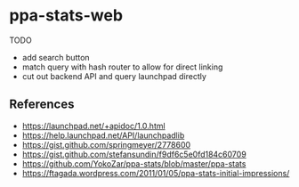 # ppa-stats-web

TODO
- add search button
- match query with hash router to allow for direct linking
- cut out backend API and query launchpad directly

## References
- https://launchpad.net/+apidoc/1.0.html
- https://help.launchpad.net/API/launchpadlib
- https://gist.github.com/springmeyer/2778600
- https://gist.github.com/stefansundin/f9df6c5e0fd184c60709
- https://github.com/YokoZar/ppa-stats/blob/master/ppa-stats
- https://ftagada.wordpress.com/2011/01/05/ppa-stats-initial-impressions/
